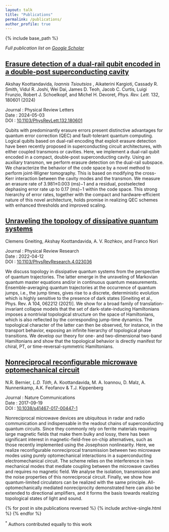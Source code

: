 ```yaml
---
layout: talk
title: "Publications"
permalink: /publications/
author_profile: true
---
```

{% include base_path %}

_Full publication list on [Google Scholar](https://scholar.google.com/citations?user=0RVMZkUAAAAJ&hl=en)_

## [Erasure detection of a dual-rail qubit encoded in a double-post superconducting cavity](/files/dualrail_main_and_supp.pdf)
Akshay Koottandavida<sup>*</sup>, Ioannis Tsioutsios <sup>*</sup>, Aikaterini Kargioti, Cassady R. Smith, Vidul R. Joshi, Wei Dai, James D. Teoh, Jacob C. Curtis, Luigi Frunzio, Robert J. Schoelkopf, and Michel H. Devoret, _Phys. Rev. Lett._ 132, 180601 (2024)

Journal : Physical Review Letters \
Date : 2024-05-03 \
DOI : [10.1103/PhysRevLett.132.180601](https://link.aps.org/doi/10.1103/PhysRevLett.132.180601)

 Qubits with predominantly erasure errors present distinctive advantages for quantum error correction (QEC) and fault-tolerant quantum computing. Logical qubits based on dual-rail encoding that exploit erasure detection have been recently proposed in superconducting circuit architectures, with either coupled transmons or cavities. Here, we implement a dual-rail qubit encoded in a compact, double-post superconducting cavity. Using an auxiliary transmon, we perform erasure detection on the dual-rail subspace. We characterize the behavior of the code space by a novel method to perform joint-Wigner tomography. This is based on modifying the cross-Kerr interaction between the cavity modes and the transmon. We measure an erasure rate of 3.981±0.003 (ms)−1 and a residual, postselected dephasing error rate up to 0.17 (ms)−1 within the code space. This strong hierarchy of error rates, together with the compact and hardware-efficient nature of this novel architecture, holds promise in realizing QEC schemes with enhanced thresholds and improved scaling.


## [Unraveling the topology of dissipative quantum systems](/files/topology.pdf)
Clemens Gneiting, Akshay Koottandavida, A. V. Rozhkov, and Franco Nori

Journal : Physical Review Research \
Date : 2022-04-12 \
DOI : [10.1103/PhysRevResearch.4.023036](https://link.aps.org/doi/10.1103/PhysRevResearch.4.023036)

We discuss topology in dissipative quantum systems from the perspective of quantum trajectories. The latter emerge in the unraveling of Markovian quantum master equations and/or in continuous quantum measurements. Ensemble-averaging quantum trajectories at the occurrence of quantum jumps, i.e., the jump times, gives rise to a discrete, deterministic evolution which is highly sensitive to the presence of dark states [Gneiting et al., Phys. Rev. A 104, 062212 (2021)]. We show for a broad family of translation-invariant collapse models that the set of dark-state-inducing Hamiltonians imposes a nontrivial topological structure on the space of Hamiltonians, which is also reflected by the corresponding jump-time dynamics. The topological character of the latter can then be observed, for instance, in the transport behavior, exposing an infinite hierarchy of topological phase transitions. We develop our theory for one- and two-dimensional two-band Hamiltonians and show that the topological behavior is directly manifest for chiral, PT, or time-reversal-symmetric Hamiltonians.


## [Nonreciprocal reconfigurable microwave optomechanical circuit](/files/nonreciprocal.pdf)
N.R. Bernier<sup>*</sup>, L.D. Tóth<sup>*</sup>, A. Koottandavida, M. A. Ioannou, D. Malz, A. Nunnenkamp, A.K. Feofanov & T.J. Kippenberg

Journal : Nature Communications \
Date : 2017-09-19 \
DOI : [10.1038/s41467-017-00447-1](https://doi.org/10.1038/s41467-017-00447-1)

Nonreciprocal microwave devices are ubiquitous in radar and radio communication and indispensable in the readout chains of superconducting quantum circuits. Since they commonly rely on ferrite materials requiring large magnetic fields that make them bulky and lossy, there has been significant interest in magnetic-field-free on-chip alternatives, such as those recently implemented using the Josephson nonlinearity. Here, we realize reconfigurable nonreciprocal transmission between two microwave modes using purely optomechanical interactions in a superconducting electromechanical circuit. The scheme relies on the interference in two mechanical modes that mediate coupling between the microwave cavities and requires no magnetic field. We analyse the isolation, transmission and the noise properties of this nonreciprocal circuit. Finally, we show how quantum-limited circulators can be realized with the same principle. All-optomechanically mediated nonreciprocity demonstrated here can also be extended to directional amplifiers, and it forms the basis towards realizing topological states of light and sound.

{% for post in site.publications reversed %}
  {% include archive-single.html %}
{% endfor %}

<sup>*</sup> Authors contributed equally to this work
